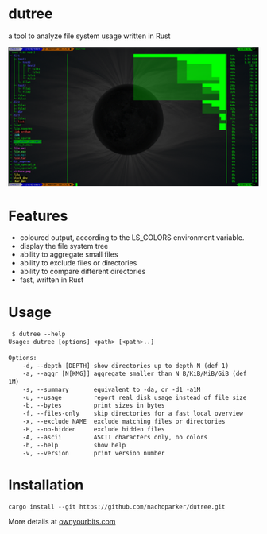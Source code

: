 # dutree
a tool to analyze file system usage written in Rust

![Example](resources/dutree_featured.png)

# Features

 - coloured output, according to the LS_COLORS  environment variable.
 - display the file system tree
 - ability to aggregate small files
 - ability to exclude files or directories
 - ability to compare different directories
 - fast, written in Rust

# Usage

```
 $ dutree --help
Usage: dutree [options] <path> [<path>..]

Options:
    -d, --depth [DEPTH] show directories up to depth N (def 1)
    -a, --aggr [N[KMG]] aggregate smaller than N B/KiB/MiB/GiB (def 1M)
    -s, --summary       equivalent to -da, or -d1 -a1M
    -u, --usage         report real disk usage instead of file size
    -b, --bytes         print sizes in bytes
    -f, --files-only    skip directories for a fast local overview
    -x, --exclude NAME  exclude matching files or directories
    -H, --no-hidden     exclude hidden files
    -A, --ascii         ASCII characters only, no colors
    -h, --help          show help
    -v, --version       print version number
```

# Installation

```
cargo install --git https://github.com/nachoparker/dutree.git
```

More details at [ownyourbits.com](https://ownyourbits.com/2018/03/25/analize-disk-usage-with-dutree)
